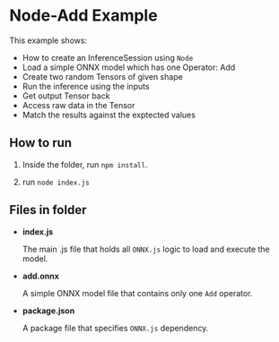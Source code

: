 # Node-Add Example

This example shows:
- How to create an InferenceSession using `Node`
- Load a simple ONNX model which has one Operator: Add
- Create two random Tensors of given shape
- Run the inference using the inputs
- Get output Tensor back
- Access raw data in the Tensor
- Match the results against the exptected values

## How to run
1. Inside the folder, run `npm install`.

2. run `node index.js`

## Files in folder
- **index.js**

    The main .js file that holds all `ONNX.js` logic to load and execute the model.

- **add.onnx**

    A simple ONNX model file that contains only one `Add` operator.

- **package.json**

    A package file that specifies `ONNX.js` dependency.
